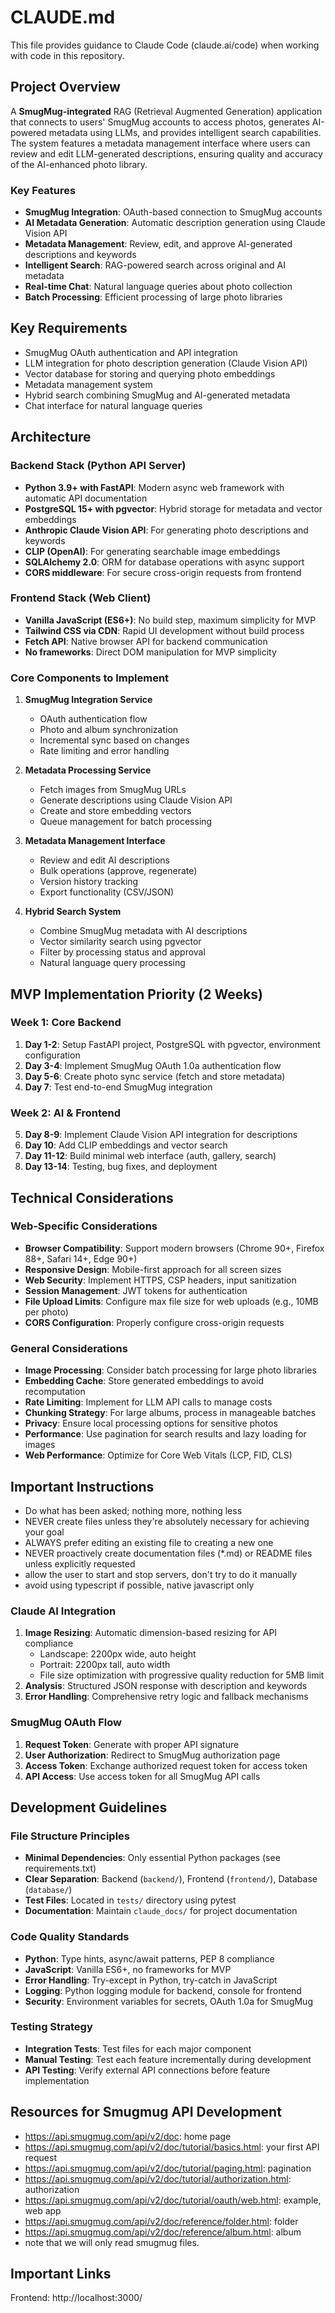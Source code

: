 # CLAUDE.md

This file provides guidance to Claude Code (claude.ai/code) when working with code in this repository.

## Project Overview
A **SmugMug-integrated** RAG (Retrieval Augmented Generation) application that connects to users' SmugMug accounts to access photos, generates AI-powered metadata using LLMs, and provides intelligent search capabilities. The system features a metadata management interface where users can review and edit LLM-generated descriptions, ensuring quality and accuracy of the AI-enhanced photo library.

### Key Features
- **SmugMug Integration**: OAuth-based connection to SmugMug accounts
- **AI Metadata Generation**: Automatic description generation using Claude Vision API
- **Metadata Management**: Review, edit, and approve AI-generated descriptions and keywords
- **Intelligent Search**: RAG-powered search across original and AI metadata
- **Real-time Chat**: Natural language queries about photo collection
- **Batch Processing**: Efficient processing of large photo libraries

## Key Requirements
- SmugMug OAuth authentication and API integration
- LLM integration for photo description generation (Claude Vision API)
- Vector database for storing and querying photo embeddings
- Metadata management system
- Hybrid search combining SmugMug and AI-generated metadata
- Chat interface for natural language queries

## Architecture 

### Backend Stack (Python API Server)
- **Python 3.9+ with FastAPI**: Modern async web framework with automatic API documentation
- **PostgreSQL 15+ with pgvector**: Hybrid storage for metadata and vector embeddings
- **Anthropic Claude Vision API**: For generating photo descriptions and keywords
- **CLIP (OpenAI)**: For generating searchable image embeddings
- **SQLAlchemy 2.0**: ORM for database operations with async support
- **CORS middleware**: For secure cross-origin requests from frontend

### Frontend Stack (Web Client)
- **Vanilla JavaScript (ES6+)**: No build step, maximum simplicity for MVP
- **Tailwind CSS via CDN**: Rapid UI development without build process
- **Fetch API**: Native browser API for backend communication
- **No frameworks**: Direct DOM manipulation for MVP simplicity

### Core Components to Implement

1. **SmugMug Integration Service**
   - OAuth authentication flow
   - Photo and album synchronization
   - Incremental sync based on changes
   - Rate limiting and error handling

2. **Metadata Processing Service**
   - Fetch images from SmugMug URLs
   - Generate descriptions using Claude Vision API
   - Create and store embedding vectors
   - Queue management for batch processing

3. **Metadata Management Interface**
   - Review and edit AI descriptions
   - Bulk operations (approve, regenerate)
   - Version history tracking
   - Export functionality (CSV/JSON)

4. **Hybrid Search System**
   - Combine SmugMug metadata with AI descriptions
   - Vector similarity search using pgvector
   - Filter by processing status and approval
   - Natural language query processing

## MVP Implementation Priority (2 Weeks)

### Week 1: Core Backend
1. **Day 1-2**: Setup FastAPI project, PostgreSQL with pgvector, environment configuration
2. **Day 3-4**: Implement SmugMug OAuth 1.0a authentication flow
3. **Day 5-6**: Create photo sync service (fetch and store metadata)
4. **Day 7**: Test end-to-end SmugMug integration

### Week 2: AI & Frontend
5. **Day 8-9**: Implement Claude Vision API integration for descriptions
6. **Day 10**: Add CLIP embeddings and vector search
7. **Day 11-12**: Build minimal web interface (auth, gallery, search)
8. **Day 13-14**: Testing, bug fixes, and deployment

## Technical Considerations

### Web-Specific Considerations
- **Browser Compatibility**: Support modern browsers (Chrome 90+, Firefox 88+, Safari 14+, Edge 90+)
- **Responsive Design**: Mobile-first approach for all screen sizes
- **Web Security**: Implement HTTPS, CSP headers, input sanitization
- **Session Management**: JWT tokens for authentication
- **File Upload Limits**: Configure max file size for web uploads (e.g., 10MB per photo)
- **CORS Configuration**: Properly configure cross-origin requests

### General Considerations
- **Image Processing**: Consider batch processing for large photo libraries
- **Embedding Cache**: Store generated embeddings to avoid recomputation
- **Rate Limiting**: Implement for LLM API calls to manage costs
- **Chunking Strategy**: For large albums, process in manageable batches
- **Privacy**: Ensure local processing options for sensitive photos
- **Performance**: Use pagination for search results and lazy loading for images
- **Web Performance**: Optimize for Core Web Vitals (LCP, FID, CLS)

## Important Instructions
- Do what has been asked; nothing more, nothing less
- NEVER create files unless they're absolutely necessary for achieving your goal
- ALWAYS prefer editing an existing file to creating a new one
- NEVER proactively create documentation files (*.md) or README files unless explicitly requested
- allow the user to start and stop servers, don't try to do it manually
- avoid using typescript if possible, native javascript only

### Claude AI Integration
1. **Image Resizing**: Automatic dimension-based resizing for API compliance
   - Landscape: 2200px wide, auto height
   - Portrait: 2200px tall, auto width
   - File size optimization with progressive quality reduction for 5MB limit
2. **Analysis**: Structured JSON response with description and keywords
3. **Error Handling**: Comprehensive retry logic and fallback mechanisms

### SmugMug OAuth Flow
1. **Request Token**: Generate with proper API signature
2. **User Authorization**: Redirect to SmugMug authorization page
3. **Access Token**: Exchange authorized request token for access token
4. **API Access**: Use access token for all SmugMug API calls

## Development Guidelines

### File Structure Principles
- **Minimal Dependencies**: Only essential Python packages (see requirements.txt)
- **Clear Separation**: Backend (`backend/`), Frontend (`frontend/`), Database (`database/`)
- **Test Files**: Located in `tests/` directory using pytest
- **Documentation**: Maintain `claude_docs/` for project documentation

### Code Quality Standards
- **Python**: Type hints, async/await patterns, PEP 8 compliance
- **JavaScript**: Vanilla ES6+, no frameworks for MVP
- **Error Handling**: Try-except in Python, try-catch in JavaScript
- **Logging**: Python logging module for backend, console for frontend
- **Security**: Environment variables for secrets, OAuth 1.0a for SmugMug

### Testing Strategy
- **Integration Tests**: Test files for each major component
- **Manual Testing**: Test each feature incrementally during development
- **API Testing**: Verify external API connections before feature implementation

## Resources for Smugmug API Development
- https://api.smugmug.com/api/v2/doc: home page
- https://api.smugmug.com/api/v2/doc/tutorial/basics.html: your first API request
- https://api.smugmug.com/api/v2/doc/tutorial/paging.html: pagination
- https://api.smugmug.com/api/v2/doc/tutorial/authorization.html: authorization
- https://api.smugmug.com/api/v2/doc/tutorial/oauth/web.html: example, web app
- https://api.smugmug.com/api/v2/doc/reference/folder.html: folder
- https://api.smugmug.com/api/v2/doc/reference/album.html: album
- note that we will only read smugmug files.

## Important Links

Frontend: http://localhost:3000/